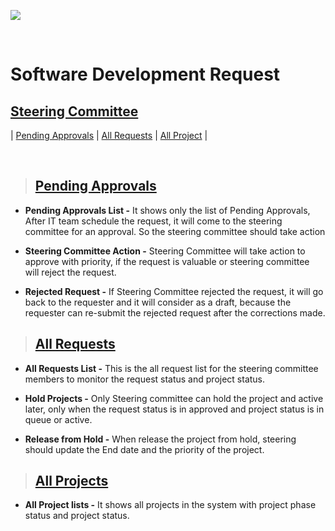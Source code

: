![](https://portal.mawarid.com.sa/System/assets/images/mawarid-logo-2.png)

<br>

# **Software Development Request**

## **[Steering Committee](#software-development-request)**

| [Pending Approvals](#pending-approvals) | [All Requests](#all-requests) | [All Project](#all-projects) |

<br>

> ## **[Pending Approvals](#steering-committee)**

- **Pending Approvals List -** It shows only the list of Pending Approvals, After IT team schedule the request, it will come to the steering committee for an approval. So the steering committee should take action

- **Steering Committee Action -** Steering Committee will take action to approve with priority, if the request is valuable or steering committee will reject the request.

- **Rejected Request -** If Steering Committee rejected the request, it will go back to the requester and it will consider as a draft, because the requester can re-submit the rejected request after the corrections made.

> ## **[All Requests](#pending-approvals)**

- **All Requests List -** This is the all request list for the steering committee members to monitor the request status and project status.

- **Hold Projects -** Only Steering committee can hold the project and active later, only when the request status is in approved and project status is in queue or active. 

- **Release from Hold -** When release the project from hold, steering should update the End date and the priority of the project.

> ## **[All Projects](#all-requests)**

- **All Project lists -** It shows all projects in the system with project phase status and project status.